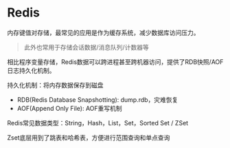 # Redis

内存键值对存储，最常见的应用是作为缓存系统，减少数据库访问压力。

> 此外也常用于存储会话数据/消息队列/计数器等

相比程序变量存储，Redis数据可以跨进程甚至跨机器访问，提供了RDB快照/AOF日志持久化机制。

持久化机制：将内存数据保存到磁盘

* RDB(Redis Database Snapshotting): dump.rdb，灾难恢复
* AOF(Append Only File): AOF重写机制

Redis常见数据类型：String，Hash，List，Set，Sorted Set / ZSet

Zset底层用到了跳表和哈希表，方便进行范围查询和单点查询